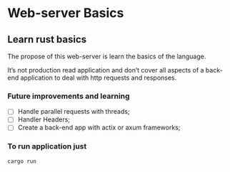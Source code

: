 # Web-server Basics

## Learn rust basics

The propose of this web-server is learn the basics of the language.

It’s not production read application and don’t cover all aspects of a back-end application to deal with http requests and responses.

### Future improvements and learning

- [ ]  Handle parallel requests with threads;
- [ ]  Handler Headers;
- [ ]  Create a back-end app with actix or axum frameworks;

### To run application just

```bash
cargo run
```
